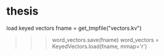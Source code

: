 # thesis

load keyed vectors
fname = get_tmpfile("vectors.kv")
>>> word_vectors.save(fname)
>>> word_vectors = KeyedVectors.load(fname, mmap='r')